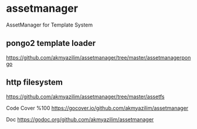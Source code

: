 # assetmanager
AssetManager for Template System

## pongo2 template loader
https://github.com/akmyazilim/assetmanager/tree/master/assetmanagerpongo
## http filesystem
https://github.com/akmyazilim/assetmanager/tree/master/assetfs


Code Cover %100 https://gocover.io/github.com/akmyazilim/assetmanager

Doc https://godoc.org/github.com/akmyazilim/assetmanager